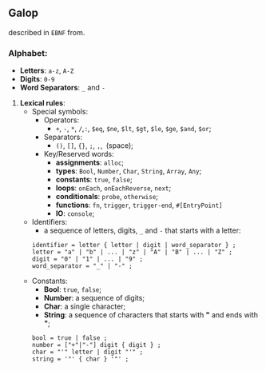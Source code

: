## Galop
described in `EBNF` from.

### Alphabet:
- **Letters**: `a-z`, `A-Z`
- **Digits**: `0-9`
- **Word Separators**: `_` and `-`

1. **Lexical rules**:
   - Special symbols:
      - Operators:
        - `+`, `-`, `*`, `/`,`:`, `$eq`, `$ne`, `$lt`, `$gt`, `$le`, `$ge`, `$and`, `$or`;
      - Separators:
        - `()`, `[]`, `{}`, `;`, `,`,` `(space); 
      - Key/Reserved words:
        - **assignments**: `alloc`;
        - **types**: `Bool`, `Number`, `Char`, `String`, `Array`, `Any`;
        - **constants**: `true`, `false`;
        - **loops**: `onEach`, `onEachReverse`, `next`;
        - **conditionals**: `probe`, `otherwise`;
        - **functions**: `fn`, `trigger`, `trigger-end`, `#[EntryPoint]`
        - **IO**: `console`;
    - Identifiers:
        - a sequence of letters, digits, `_` and `-` that starts with a letter:
        ```EBNF
        identifier = letter { letter | digit | word_separator } ;
        letter = "a" | "b" | ... | "z" | "A" | "B" | ... | "Z" ;
        digit = "0" | "1" | ... | "9" ;
        word_separator = "_" | "-" ;
        ```
    - Constants:
        - **Bool**: `true`, `false`;
        - **Number**: a sequence of digits;
        - **Char**: a single character;
        - **String**: a sequence of characters that starts with **"** and ends with **"**;
        ```EBNF
        bool = true | false ;
        number = ["+"|"-"] digit { digit } ;
        char = "'" letter | digit "'" ;
        string = '"' { char } '"' ;
        ```